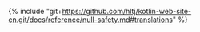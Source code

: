 {% include "git+https://github.com/hltj/kotlin-web-site-cn.git/docs/reference/null-safety.md#translations" %}
